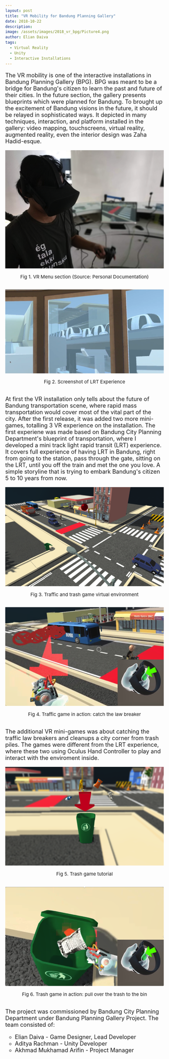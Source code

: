 ```yaml
---
layout: post
title: "VR Mobility for Bandung Planning Gallery"
date: 2018-10-22
description: 
image: /assets/images/2018_vr_bpg/Picture4.png
author: Elian Daiva
tags: 
  - Virtual Reality
  - Unity
  - Interactive Installations
---
```

<p style="font-size:18px">The VR mobility is one of the interactive installations in Bandung Planning Gallery (BPG). BPG was meant to be a bridge for Bandung's citizen to learn the past and future of their cities. In the future section, the gallery presents blueprints which were planned for Bandung. To brought up the excitement of Bandung visions in the future, it should be relayed in sophisticated ways. It depicted in many techniques, interaction, and platform installed in the gallery: video mapping, touchscreens, virtual reality, augmented reality, even the interior design was Zaha Hadid-esque.</p>

![Placeholder](/assets/images/2018_vr_bpg/elian-vr.png)
<figcaption align="center" style="font-size:15px">Fig 1. VR Menu section (Source: Personal Documentation) </figcaption>
<br>

![Placeholder](/assets/images/2018_vr_bpg/lrt.png)
<figcaption align="center" style="font-size:15px">Fig 2. Screenshot of LRT Experience </figcaption>
<br>

<p style="font-size:18px">At first the VR installation only tells about the future of Bandung transportation scene, where rapid mass transportation would cover most of the vital part of the city. After the first release, it was added two more mini-games, totalling 3 VR experience on the installation. The first experiene was made based on Bandung City Planning Department's blueprint of transportation, where I developed a mini track light rapid transit (LRT) experience. It covers full experience of having LRT in Bandung, right from going to the station, pass through the gate, sitting on the LRT, until you off the train and met the one you love. A simple storyline that is trying to embark Bandung's citizen 5 to 10 years from now.</p>

![Placeholder](/assets/images/2018_vr_bpg/traffic.png)
<figcaption align="center" style="font-size:15px">Fig 3. Traffic and trash game virtual environment </figcaption>
<br>

![Placeholder](/assets/images/2018_vr_bpg/traffic2.png)
<figcaption align="center" style="font-size:15px">Fig 4. Traffic game in action: catch the law breaker </figcaption>
<br>

<p style="font-size:18px">The additional VR mini-games was about catching the traffic law breakers and cleanups a city corner from trash piles. The games were different from the LRT experience, where these two using Oculus Hand Controller to play and interact with the enviroment inside.</p>

![Placeholder](/assets/images/2018_vr_bpg/trash2.png)
<figcaption align="center" style="font-size:15px">Fig 5. Trash game tutorial </figcaption>
<br>

![Placeholder](/assets/images/2018_vr_bpg/trash1.png)
<figcaption align="center" style="font-size:15px">Fig 6. Trash game in action: pull over the trash to the bin </figcaption>
<br>

<p style="font-size:18px">The project was commissioned by Bandung City Planning Department under Bandung Planning Gallery Project. The team consisted of: </p>
<ul style="list-style-type:circle; font-size:18px">
  <li>Elian Daiva - Game Designer, Lead Developer</li>
  <li>Aditya Rachman - Unity Developer
  <li>Akhmad Mukhamad Arifin - Project Manager</li>
<ul>  
